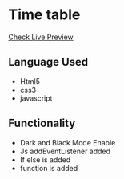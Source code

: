 # Time table
<a href="#">Check Live Preview</a>

## Language Used
- Html5
- css3
- javascript

## Functionality
- Dark and Black Mode Enable
- Js addEventListener added
- If else is added
- function is added